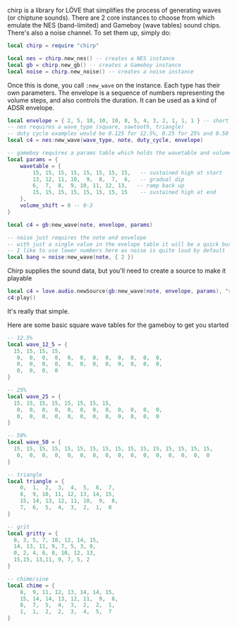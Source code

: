 chirp is a library for LÖVE that simplifies the process of generating waves (or chiptune sounds). There are 2 core instances to choose from which emulate the NES (band-limited) and Gameboy (wave tables) sound chips. There's also a noise channel.
To set them up, simply do:

```lua
local chirp = require "chirp"

local nes = chirp.new_nes() -- creates a NES instance
local gb = chirp.new_gb() -- creates a Gameboy instance 
local noise = chirp.new_noise() -- creates a noise instance
```

Once this is done, you call `:new_wave` on the instance. Each type has their own parameters. The envelope is a sequence of numbers representing the volume steps, and also controls the duration. It can be used as a kind of ADSR envelope.

```lua
local envelope = { 2, 5, 10, 10, 10, 8, 5, 4, 3, 2, 1, 1, 1 } -- short ramp up, hold at max, then slowly release
-- nes requires a wave_type (square, sawtooth, triangle)
-- duty cycle examples would be 0.125 for 12.5%, 0.25 for 25% and 0.50 for 50%
local c4 = nes:new_wave(wave_type, note, duty_cycle, envelope)

-- gameboy requires a params table which holds the wavetable and volume shift data
local params = {
	wavetable = {
		15, 15, 15, 15, 15, 15, 15, 15,   -- sustained high at start
  		13, 12, 11, 10,  9,  8,  7,  6,   -- gradual dip
   		6,  7,  8,  9, 10, 11, 12, 13,   -- ramp back up
  		15, 15, 15, 15, 15, 15, 15, 15    -- sustained high at end
  	},
	volume_shift = 0 -- 0-3
}

local c4 = gb:new_wave(note, envelope, params)

-- noise just requires the note and envelope
-- with just a single value in the evelope table it will be a quick burst
-- I like to use lower numbers here as noise is quite loud by default
local bang = noise:new_wave(note, { 2 })
```

Chirp supplies the sound data, but you'll need to create a source to make it playable

```lua
local c4 = love.audio.newSource(gb:new_wave(note, envelope, params), "static")
c4:play()
```

It's really that simple.

Here are some basic square wave tables for the gameboy to get you started

```lua
-- 12.5%
local wave_12_5 = {
  15, 15, 15, 15,
   0,  0,  0,  0,  0,  0,  0,  0,  0,  0,  0,  0,
   0,  0,  0,  0,  0,  0,  0,  0,  0,  0,  0,  0,
   0,  0,  0,  0
}

-- 25%
local wave_25 = {
  15, 15, 15, 15, 15, 15, 15, 15,
   0,  0,  0,  0,  0,  0,  0,  0,  0,  0,  0,  0,
   0,  0,  0,  0,  0,  0,  0,  0,  0,  0,  0,  0
}

-- 50%
local wave_50 = {
  15, 15, 15, 15, 15, 15, 15, 15, 15, 15, 15, 15, 15, 15, 15, 15,
   0,  0,  0,  0,  0,  0,  0,  0,  0,  0,  0,  0,  0,  0,  0,  0
}

-- triangle
local triangle = {
    0,  1,  2,  3,  4,  5,  6,  7,
    8,  9, 10, 11, 12, 13, 14, 15,
    15, 14, 13, 12, 11, 10,  9,  8,
    7,  6,  5,  4,  3,  2,  1,  0
}

-- grit
local gritty = {
  0, 3, 5, 7, 10, 12, 14, 15,
  14, 13, 11, 9, 7, 5, 3, 0,
  0, 2, 4, 6, 8, 10, 12, 13,
  15,15, 13,11, 9, 7, 5, 2
}

-- chime/sine
local chime = {
    8,  9, 11, 12, 13, 14, 14, 15,
    15, 14, 14, 13, 12, 11,  9,  8,
    8,  7,  5,  4,  3,  2,  2,  1,
    1,  1,  2,  2,  3,  4,  5,  7
}
```